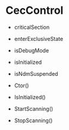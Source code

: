 # CecControl

- criticalSection
- enterExclusiveState
- isDebugMode
- isInitialized
- isNdmSuspended

- Ctor()
- IsInitialized()
- StartScanning()
- StopScanning()